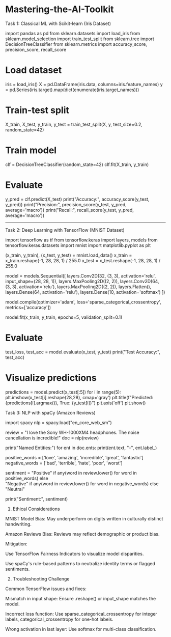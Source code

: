 # Mastering-the-AI-Toolkit
Task 1: Classical ML with Scikit-learn (Iris Dataset)

import pandas as pd
from sklearn.datasets import load_iris
from sklearn.model_selection import train_test_split
from sklearn.tree import DecisionTreeClassifier
from sklearn.metrics import accuracy_score, precision_score, recall_score

# Load dataset
iris = load_iris()
X = pd.DataFrame(iris.data, columns=iris.feature_names)
y = pd.Series(iris.target).map(dict(enumerate(iris.target_names)))

# Train-test split
X_train, X_test, y_train, y_test = train_test_split(X, y, test_size=0.2, random_state=42)

# Train model
clf = DecisionTreeClassifier(random_state=42)
clf.fit(X_train, y_train)

# Evaluate
y_pred = clf.predict(X_test)
print("Accuracy:", accuracy_score(y_test, y_pred))
print("Precision:", precision_score(y_test, y_pred, average='macro'))
print("Recall:", recall_score(y_test, y_pred, average='macro'))


---

Task 2: Deep Learning with TensorFlow (MNIST Dataset)

import tensorflow as tf
from tensorflow.keras import layers, models
from tensorflow.keras.datasets import mnist
import matplotlib.pyplot as plt

(x_train, y_train), (x_test, y_test) = mnist.load_data()
x_train = x_train.reshape(-1, 28, 28, 1) / 255.0
x_test = x_test.reshape(-1, 28, 28, 1) / 255.0

model = models.Sequential([
    layers.Conv2D(32, (3, 3), activation='relu', input_shape=(28, 28, 1)),
    layers.MaxPooling2D((2, 2)),
    layers.Conv2D(64, (3, 3), activation='relu'),
    layers.MaxPooling2D((2, 2)),
    layers.Flatten(),
    layers.Dense(64, activation='relu'),
    layers.Dense(10, activation='softmax')
])

model.compile(optimizer='adam',
              loss='sparse_categorical_crossentropy',
              metrics=['accuracy'])

model.fit(x_train, y_train, epochs=5, validation_split=0.1)

# Evaluate
test_loss, test_acc = model.evaluate(x_test, y_test)
print("Test Accuracy:", test_acc)

# Visualize predictions
predictions = model.predict(x_test[:5])
for i in range(5):
    plt.imshow(x_test[i].reshape(28,28), cmap='gray')
    plt.title(f"Predicted: {predictions[i].argmax()}, True: {y_test[i]}")
    plt.axis('off')
    plt.show()



Task 3: NLP with spaCy (Amazon Reviews)

import spacy
nlp = spacy.load("en_core_web_sm")

review = "I love the Sony WH-1000XM4 headphones. The noise cancellation is incredible!"
doc = nlp(review)

print("Named Entities:")
for ent in doc.ents:
    print(ent.text, "-", ent.label_)

positive_words = ['love', 'amazing', 'incredible', 'great', 'fantastic']
negative_words = ['bad', 'terrible', 'hate', 'poor', 'worst']

sentiment = "Positive" if any(word in review.lower() for word in positive_words) else \
            "Negative" if any(word in review.lower() for word in negative_words) else "Neutral"

print("Sentiment:", sentiment)

1. Ethical Considerations

MNIST Model Bias: May underperform on digits written in culturally distinct handwriting.

Amazon Reviews Bias: Reviews may reflect demographic or product bias.

Mitigation:

Use TensorFlow Fairness Indicators to visualize model disparities.

Use spaCy's rule-based patterns to neutralize identity terms or flagged sentiments.



2. Troubleshooting Challenge

Common TensorFlow issues and fixes:

Mismatch in input shape: Ensure .reshape() or input_shape matches the model.

Incorrect loss function: Use sparse_categorical_crossentropy for integer labels, categorical_crossentropy for one-hot labels.

Wrong activation in last layer: Use softmax for multi-class classification.
